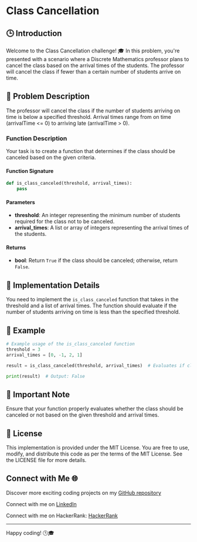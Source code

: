 # Class Cancellation 

## 🕒 Introduction
  
Welcome to the Class Cancellation challenge! 🎓 In this problem, you're presented with a scenario where a Discrete Mathematics professor plans to cancel the class based on the arrival times of the students. The professor will cancel the class if fewer than a certain number of students arrive on time.

## 📝 Problem Description

The professor will cancel the class if the number of students arriving on time is below a specified threshold. Arrival times range from on time (arrivalTime <= 0) to arriving late (arrivalTime > 0).

### Function Description

Your task is to create a function that determines if the class should be canceled based on the given criteria.

#### Function Signature

```python
def is_class_canceled(threshold, arrival_times):
    pass
```

#### Parameters

- **threshold**: An integer representing the minimum number of students required for the class not to be canceled.
- **arrival_times**: A list or array of integers representing the arrival times of the students.

#### Returns

- **bool**: Return `True` if the class should be canceled; otherwise, return `False`.

## 🧠 Implementation Details

You need to implement the `is_class_canceled` function that takes in the threshold and a list of arrival times. The function should evaluate if the number of students arriving on time is less than the specified threshold.

## 🌟 Example

```python
# Example usage of the is_class_canceled function
threshold = 3
arrival_times = [0, -1, 2, 1]

result = is_class_canceled(threshold, arrival_times)  # Evaluates if class should be canceled

print(result)  # Output: False
```

## 🚨 Important Note

Ensure that your function properly evaluates whether the class should be canceled or not based on the given threshold and arrival times.

## 📜 License

This implementation is provided under the MIT License. You are free to use, modify, and distribute this code as per the terms of the MIT License. See the LICENSE file for more details.

## Connect with Me 🌐 

Discover more exciting coding projects on my [GitHub repository](https://github.com/Maham-j)

Connect with me on [LinkedIn](https://www.linkedin.com/in/maham-jamil-268584267)

Connect with me on HackerRank: [HackerRank ](https://www.hackerrank.com/maham_jamil)

---

Happy coding! 🕒🎓
